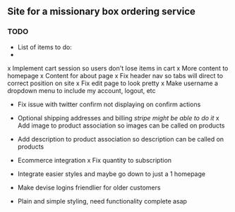## Site for a missionary box ordering service

### TODO

- List of items to do:
-
x Implement cart session so users don't lose items in cart
x More content to homepage
x Content for about page
x Fix header nav so tabs will direct to correct position on site
x Fix edit page to look pretty
x Make username a dropdown menu to include my account, logout, etc
- Fix issue with twitter confirm not displaying on confirm actions
- Optional shipping addresses and billing *stripe might be able to do it*
x Add image to product association so images can be called on products
- Add description to product association so description can be called on products
- Ecommerce integration
x Fix quantity to subscription
- Integrate easier styles and maybe go down to just a 1 homepage

- Make devise logins friendlier for older customers
- Plain and simple styling, need functionality complete asap